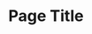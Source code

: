 ---
title: Page Title
type: detail
topper:
  topper_type: Default
  heading: Heading
  subheading: Subheading
detail_blocks:
  - _bookshop_name: design-system/detail/rich-text
    text: Text.
column_blocks:
---